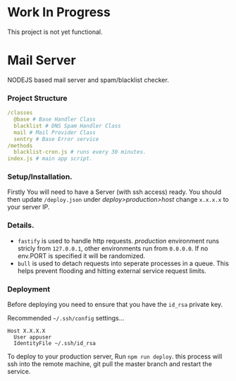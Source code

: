 # Work In Progress
This project is not yet functional.

# Mail Server
NODEJS based mail server and spam/blacklist checker.

### Project Structure
```yaml
/classes
  @base # Base Handler Class
  blacklist # DNS Spam Handler Class
  mail # Mail Provider Class
  sentry # Base Error service
/methods
  blacklist-cron.js # runs every 30 minutes.
index.js # main app script.
```

### Setup/Installation.
Firstly You will need to have a Server (with ssh access) ready. You should then update `/deploy.json` under *deploy>production>host* change `x.x.x.x` to your server IP.

### Details.
- `fastify` is used to handle http requests. *production* environment runs stricly from `127.0.0.1`, other environments run from `0.0.0.0`. If no env.PORT is specified it will be randomized.
- `bull` is used to detach requests into seperate processes in a queue. This helps prevent flooding and hitting external service request limits.

### Deployment
Before deploying you need to ensure that you have the `id_rsa` private key.

Recommended `~/.ssh/config` settings...
```shell
Host X.X.X.X
  User appuser
  IdentityFile ~/.ssh/id_rsa
```
To deploy to your production server, Run `npm run deploy`. this process will ssh into the remote machine, git pull the master branch and restart the service.